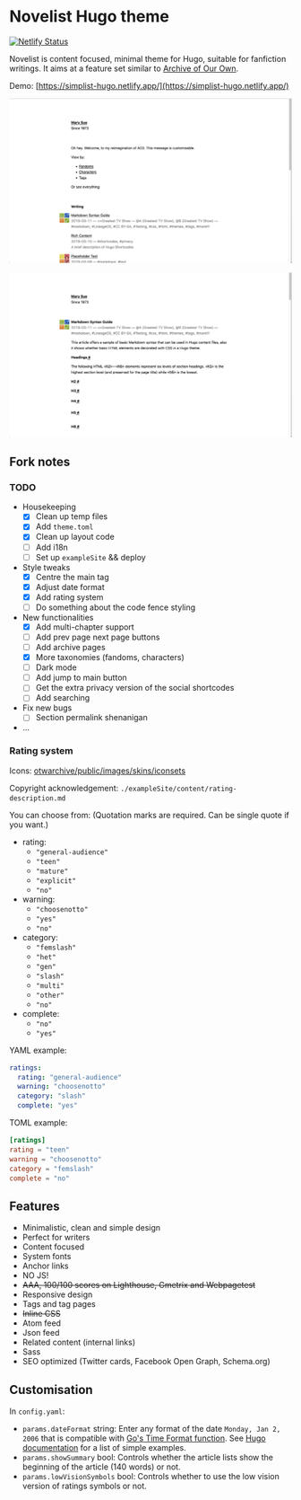 # Novelist Hugo theme

[![Netlify Status](https://api.netlify.com/api/v1/badges/63cbc15f-1f82-4009-8777-e8ed1381c6bc/deploy-status)](https://app.netlify.com/sites/hugo-novelist/deploys)

Novelist is content focused, minimal theme for Hugo, suitable for fanfiction writings. It aims at a feature set similar to [Archive of Our Own](https://archiveofourown.org/).

Demo: [https://simplist-hugo.netlify.app/](https://simplist-hugo.netlify.app/)

![Theme screenshot](screenshot1.png)

![Theme screenshot](screenshot2.png)

## Fork notes

### TODO

- Housekeeping
    + [x] Clean up temp files
    + [x] Add `theme.toml`
    + [x] Clean up layout code
    + [ ] Add i18n
    + [ ] Set up `exampleSite` \&\& deploy
- Style tweaks
    + [x] Centre the main tag
    + [x] Adjust date format
    + [x] Add rating system
    + [ ] Do something about the code fence styling
- New functionalities
    + [x] Add multi-chapter support
    + [ ] Add prev page next page buttons
    + [ ] Add archive pages
    + [x] More taxonomies \(fandoms, characters\)
    + [ ] Dark mode
    + [ ] Add jump to main button
    + [ ] Get the extra privacy version of the social shortcodes
    + [ ] Add searching
- Fix new bugs
    + [ ] Section permalink shenanigan
- ...

### Rating system

Icons: [otwarchive/public/images/skins/iconsets](https://github.com/otwcode/otwarchive/tree/master/public/images/skins/iconsets)

Copyright acknowledgement: `./exampleSite/content/rating-description.md`

You can choose from: \(Quotation marks are required. Can be single quote if you want.\)

- rating:
    + `"general-audience"`
    + `"teen"`
    + `"mature"`
    + `"explicit"`
    + `"no"`
- warning: 
    + `"choosenotto"`
    + `"yes"`
    + `"no"`
- category:
    + `"femslash"`
    + `"het"`
    + `"gen"`
    + `"slash"`
    + `"multi"`
    + `"other"`
    + `"no"`
- complete:
    + `"no"`
    + `"yes"`

YAML example:

```yaml
ratings:
  rating: "general-audience"
  warning: "choosenotto"
  category: "slash"
  complete: "yes"
```

TOML example:

```toml
[ratings]
rating = "teen"
warning = "choosenotto"
category = "femslash"
complete = "no"
```

## Features

- Minimalistic, clean and simple design
- Perfect for writers
- Content focused
- System fonts
- Anchor links
- NO JS!
- ~~AAA, 100/100 scores on Lighthouse, Gmetrix and Webpagetest~~
- Responsive design
- Tags and tag pages
- ~~Inline CSS~~
- Atom feed
- Json feed
- Related content (internal links)
- Sass
- SEO optimized (Twitter cards, Facebook Open Graph, Schema.org)

## Customisation

In `config.yaml`:

- `params.dateFormat` string: Enter any format of the date `Monday, Jan 2, 2006` that is compatible with [Go's Time Format function](https://pkg.go.dev/time#example-Time.Format). See [Hugo documentation](https://gohugo.io/functions/format/#hugo-date-and-time-templating-reference) for a list of simple examples.
- `params.showSummary` bool: Controls whether the article lists show the beginning of the article (140 words) or not.
- `params.lowVisionSymbols` bool: Controls whether to use the low vision version of ratings symbols or not.
